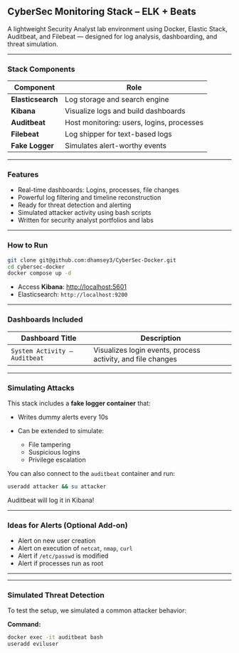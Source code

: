 ##  CyberSec Monitoring Stack – ELK + Beats

A lightweight Security Analyst lab environment using Docker, Elastic Stack, Auditbeat, and Filebeat — designed for log analysis, dashboarding, and threat simulation.

---

###  Stack Components

| Component         | Role                                      |
| ----------------- | ----------------------------------------- |
| **Elasticsearch** | Log storage and search engine             |
| **Kibana**        | Visualize logs and build dashboards       |
| **Auditbeat**     | Host monitoring: users, logins, processes |
| **Filebeat**      | Log shipper for text-based logs           |
| **Fake Logger**   | Simulates alert-worthy events  |

---

###  Features

* Real-time dashboards: Logins, processes, file changes
*  Powerful log filtering and timeline reconstruction
*  Ready for threat detection and alerting
*  Simulated attacker activity using bash scripts
*  Written for security analyst portfolios and labs

---

###  How to Run

```bash
git clone git@github.com:dhamsey3/CyberSec-Docker.git
cd cybersec-docker
docker compose up -d
```

* Access **Kibana**: [http://localhost:5601](http://localhost:5601)
* Elasticsearch: `http://localhost:9200`

---

###  Dashboards Included

| Dashboard Title               | Description                                                 |
| ----------------------------- | ----------------------------------------------------------- |
| `System Activity – Auditbeat` | Visualizes login events, process activity, and file changes |

---

###  Simulating Attacks

This stack includes a **fake logger container** that:

* Writes dummy alerts every 10s
* Can be extended to simulate:

  * File tampering
  * Suspicious logins
  * Privilege escalation

You can also connect to the `auditbeat` container and run:

```bash
useradd attacker && su attacker
```

Auditbeat will log it in Kibana!

---

### Ideas for Alerts (Optional Add-on)

* Alert on new user creation
* Alert on execution of `netcat`, `nmap`, `curl`
* Alert if `/etc/passwd` is modified
* Alert if processes run as root

---


---

### Simulated Threat Detection

To test the setup, we simulated a common attacker behavior:

**Command:**
```bash
docker exec -it auditbeat bash
useradd eviluser

